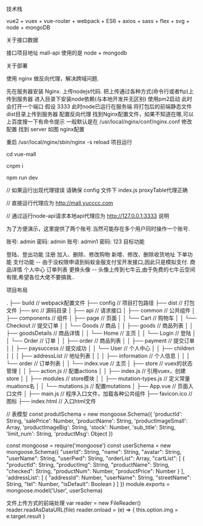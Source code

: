 

技术栈

vue2 + vuex + vue-router + webpack + ES6 + axios + sass + flex + svg + node + mongoDB

关于接口数据

接口项目地址 mall-api 使用的是 node + mongodb





关于部署

使用 nginx 做反向代理，解决跨域问题.

先在服务器安装 Nginx.
上传nodejs代码.
把上传通过各种方式(命令行或者ftp)上传到服务器 进入目录下安装node依赖(与本地开发并无区别)
使用pm2启动 此时会打开一个端口 假设 3333
此时node已运行在服务端
将打包后的前端静态文件dist目录上传到服务器
配置反向代理
找到Nginx配置文件，如果不知道在哪,可以上百度搜一下有命令提示
一般默认是在 /usr/local/nginx/conf/nginx.conf
修改配置 找到 server 如图
nginx配置

重启 /usr/local/nginx/sbin/nginx -s reload
项目运行



cd vue-mall

cnpm i

npm run dev

// 如果运行出现代理错误 请确保 config 文件下 index.js proxyTable代理正确

// 直接运行代理应为
http://mall.yucccc.com

// 通过运行node-api请求本地api代理应为
http://127.0.0.1:3333
说明





为了方便演示，这里提供了两个账号.当然可能存在多个用户同时操作一个账号.

 账号: admin  密码: admin
 账号: admin1 密码: 123
目标功能

 登陆、登出功能
 注册
 加入、删除、修改购物
 新增、修改、删除收货地址
 下单功能
 支付功能 -- 由于没权限申请到蚂蚁金服支付宝开发接口,因此只是模拟支付.
 商品详情
 个人中心
 订单列表
 更换头像 -- 头像上传到七牛云,由于免费的七牛云空间有限,希望各位大佬不要搞我..



项目布局

.
├── build                                       // webpack配置文件
├── config                                      // 项目打包路径
├── dist                                        // 打包文件
├── src                                         // 源码目录
│   ├── api                                     // 请求接口
│   ├── common                                  // 公共组件
│   ├── components                              // 组件
│   ├── page                                    // 页面
│   │   └── Cart                                // 购物车
│   │   └── Checkout                            // 提交订单
│   │   └── Goods                               // 商品
│   │       ├── goods                           // 商品列表
│   │       ├── goodsDetails                    // 商品详情
│   │   └── Home                                // 主页
│   │   └── Login                               // 登陆
│   │   └── Order                               // 订单
│   │       ├── order                           // 商品列表
│   │       ├── payment                         // 提交订单
│   │       ├── paysuccess                      // 提交成功
│   │   └── User                                // 个人中心
│   │       ├── children
│   │       │   ├── addressList                 // 地址列表
│   │       │   ├── information                 // 个人信息
│   │       │   └── order                       // 订单列表
│   │   └── index.vue                           // 主页
│   ├── store                                   // vuex的状态管理
│   │   ├── action.js                           // 配置actions
│   │   ├── index.js                            // 引用vuex，创建store
│   │   ├── modules                             // store模块
│   │   ├── mutation-types.js                   // 定义常量muations名
│   │   └── mutations.js                        // 配置mutations
│   ├── App.vue                                 // 页面入口文件
│   ├── main.js                                 // 程序入口文件，加载各种公共组件
├── favicon.ico                                 // 图标
├── index.html                                  // 入口html文件


// 表模型
const produtSchema = new mongoose.Schema({
    'productId': String,
    'salePrice': Number,
    'productName': String,
    'productImageSmall': Array,
    'productImageBig': String,
    'stock': Number,
    'sub_title': String,
    'limit_num': String,
    'productMsg': Object
})


const mongoose = require('mongoose')
const userSchema = new mongoose.Schema({
    "userId": String,
    "name": String,
    "avatar": String,
    "userName": String,
    "userPwd": String,
    "orderList": Array,
    "cartList": [
        {
            "productId": String,
            "productImg": String,
            "productName": String,
            "checked": String,
            "productNum": Number,
            "productPrice": Number
        }
    ],
    'addressList': [
        {
            "addressId": Number,
            "userName": String,
            "streetName": String,
            "tel": Number,
            "isDefault": Boolean
        }
    ]
})
module.exports = mongoose.model('User', userSchema)


文件上传方式的前端处理
var reader = new FileReader()
        reader.readAsDataURL(file)
        reader.onload = (e) => {
          this.option.img = e.target.result
        }


